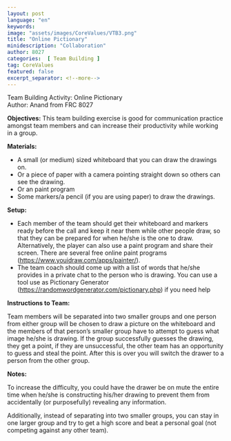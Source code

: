 ```yaml
---
layout: post
language: "en"
keywords:
image: "assets/images/CoreValues/VTB3.png"
title: "Online Pictionary"
minidescription: "Collaboration"
author: 8027
categories:  [ Team Building ]
tag: CoreValues
featured: false
excerpt_separator: <!--more-->
---
```


Team Building Activity:  Online Pictionary<br>
Author: Anand from FRC 8027
<!--more-->

<b>Objectives:</b>
This team building exercise is good for communication practice amongst team members and can increase their productivity while working in a group.

<b>Materials:</b>
- A small (or medium) sized whiteboard that you can draw the drawings on.
- Or a piece of paper with a camera pointing straight down so others can see the drawing.
- Or an paint program
- Some markers/a pencil (if you are using paper) to draw the drawings.


<b>Setup:</b>
- Each member of the team should get their whiteboard and markers ready before the call and keep it near them while other people draw, so that they can be prepared for when he/she is the one to draw. Alternatively, the player can also use a paint program and share their screen. There are several free online paint programs (https://www.youidraw.com/apps/painter/).
- The team coach should come up with a list of words that he/she provides in a private chat to the person who is drawing. You can use a tool use as Pictionary Generator (https://randomwordgenerator.com/pictionary.php) if you need help


<b>Instructions to Team:</b>

Team members will be separated into two smaller groups and one person from either group will be chosen to draw a picture on the whiteboard and the members of that person’s smaller group have to attempt to guess what image he/she is drawing. If the group successfully guesses the drawing, they get a point, if they are unsuccessful, the other team has an opportunity to guess and steal the point. After this is over you will switch the drawer to a person from the other group.

<b>Notes:</b>

To increase the difficulty, you could have the drawer be on mute the entire time when he/she is constructing his/her drawing to prevent them from accidentally (or purposefully) revealing any information.

Additionally, instead of separating into two smaller groups, you can stay in one larger group and try to get a high score and beat a personal goal (not competing against any other team).
